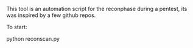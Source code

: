  This tool is an automation script for the reconphase during a pentest, its was inspired by a few github repos.

To start: 

python reconscan.py